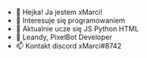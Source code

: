 - 👋 Hejka! Ja jestem xMarci!
- 👀 Interesuje się programowaniem
- 🌱 Aktualnie ucze się JS Python HTML
- 💞️ Leandy, PixelBot Developer
- 📫 Kontakt discord xMarci#8742

<!---
xMarci/xMarci is a ✨ special ✨ repository because its `README.md` (this file) appears on your GitHub profile.
You can click the Preview link to take a look at your changes.
--->
